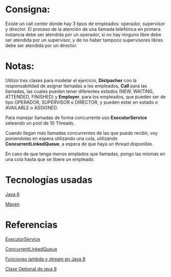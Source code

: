 # Consigna:

Existe un call center donde hay 3 tipos de empleados: operador, supervisor y director. El proceso de la atención de una llamada telefónica en primera instancia debe ser atendida por un operador, si no hay ninguno libre debe ser atendida por un supervisor, y de no haber tampoco supervisores libres debe ser atendida por un director.


# Notas:

Utilizo tres clases para modelar el ejercicio, <b>Distpacher</b> con la responsabilidad de asignar llamadas a los empleados, <b>Call</b> para las llamadas, las cuales pueden tener diferentes estados (NEW, WAITING, ATTENDED, FINISHED) y <b>Employer</b>, para los empleados, que pueden ser de tipo OPERADOR, SUPERVISOR o DIRECTOR, y pueden estar en estado o AVAILABLE o ASSIGNED.


Para manejar llamadas de forma concurrente uso <b>ExecutorService</b> seteando un pool de 10 Threads.

Cuando llegan más llamadas concurrentes de las que puedo recibir, voy poniendolas en espera utilizando una cola, utilizando <b>ConcurrentLinkedQueue</B>, a  espera de que haya un thread disponible.


En caso de que tenga menos emplados que llamadas, pongo las mismas en una cola hasta que se libere un empleado.


# Tecnologías usadas

[Java 8](https://www.java.com/es/download/faq/java8.xml)

[Maven](https://maven.apache.org)


# Referencias

[ExecutorService](https://www.arquitecturajava.com/java-executor-service-y-threading/)

[ConcurrentLinkedQueue](https://www.redeszone.net/2012/10/01/curso-java-volumen-ix-estructuras-para-programacion-concurrente-ii/)

[Funciones lambda y stream en Java 8](http://www.oracle.com/technetwork/es/articles/java/expresiones-lambda-api-stream-java-2633852-esa.html)

[Clase Optional de java 8](https://www.adictosaltrabajo.com/tutoriales/optional-java-8/)



